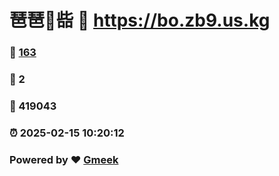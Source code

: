 # 琶琶🔭啙 :link: https://bo.zb9.us.kg 
### :page_facing_up: [163](https://bo.zb9.us.kg/tag.html) 
### :speech_balloon: 2 
### :hibiscus: 419043 
### :alarm_clock: 2025-02-15 10:20:12 
### Powered by :heart: [Gmeek](https://github.com/Meekdai/Gmeek)
